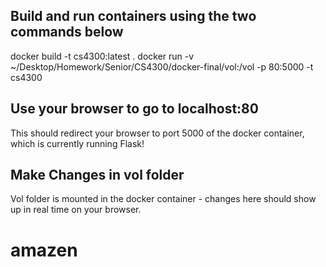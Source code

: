 ## Build and run containers using the two commands below
docker build -t cs4300:latest . 
docker run -v ~/Desktop/Homework/Senior/CS4300/docker-final/vol:/vol -p 80:5000 -t cs4300

## Use your browser to go to localhost:80
This should redirect your browser to port 5000 of the docker container, which is currently running Flask!

## Make Changes in vol folder
Vol folder is mounted in the docker container - changes here should show up in real time on your browser.
# amazen
